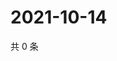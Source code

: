 # 2021-10-14

共 0 条

<!-- BEGIN -->
<!-- 最后更新时间 Thu Oct 14 2021 21:20:31 GMT+0800 (China Standard Time) -->

<!-- END -->
